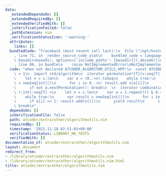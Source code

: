```yaml
---
data:
  _extendedDependsOn: []
  _extendedRequiredBy: []
  _extendedVerifiedWith: []
  _isVerificationFailed: false
  _pathExtension: nim
  _verificationStatusIcon: ':warning:'
  attributes:
    links: []
  bundledCode: "Traceback (most recent call last):\n  File \"/opt/hostedtoolcache/Python/3.10.0/x64/lib/python3.10/site-packages/onlinejudge_verify/documentation/build.py\"\
    , line 71, in _render_source_code_stat\n    bundled_code = language.bundle(stat.path,\
    \ basedir=basedir, options={'include_paths': [basedir]}).decode()\n  File \"/opt/hostedtoolcache/Python/3.10.0/x64/lib/python3.10/site-packages/onlinejudge_verify/languages/nim.py\"\
    , line 86, in bundle\n    raise NotImplementedError\nNotImplementedError\n"
  code: "when not declared ATCODER_ALGORITHM_UTILS_HPP:\n  const ATCODER_ALGORITHM_UTILS_HPP*\
    \ = 1\n  import std/algorithm\n  iterator permutation*[T](v:seq[T]):seq[T] =\n\
    \    let n = v.len\n    var a = (0..<n).toSeq\n    while true:\n      var result\
    \ = newSeq[int]()\n      for i in 0..<n: result.add v[a[i]]\n      yield result\n\
    \      if not a.nextPermutation(): break\n  \n  iterator combination*[T](v:seq[T],\
    \ r:int):seq[T] =\n    let n = v.len\n    var a = 1.repeat(r) & 0.repeat(n - r)\n\
    \    while true:\n      var result = newSeq[int]()\n      for i in 0..<n:\n  \
    \      if a[i] == 1: result.add(v[i])\n      yield result\n      if not a.prevPermutation():\
    \ break\n"
  dependsOn: []
  isVerificationFile: false
  path: atcoder/extra/other/algorithmutils.nim
  requiredBy: []
  timestamp: '2021-11-18 02:51:01+09:00'
  verificationStatus: LIBRARY_NO_TESTS
  verifiedWith: []
documentation_of: atcoder/extra/other/algorithmutils.nim
layout: document
redirect_from:
- /library/atcoder/extra/other/algorithmutils.nim
- /library/atcoder/extra/other/algorithmutils.nim.html
title: atcoder/extra/other/algorithmutils.nim
---
```

